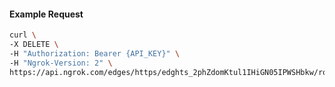 <!-- Code generated for API Clients. DO NOT EDIT. -->

#### Example Request

```bash
curl \
-X DELETE \
-H "Authorization: Bearer {API_KEY}" \
-H "Ngrok-Version: 2" \
https://api.ngrok.com/edges/https/edghts_2phZdomKtul1IHiGN05IPWSHbkw/routes/edghtsrt_2phZdr5H2wbAIY5GHeH9vGT88oW/backend
```
